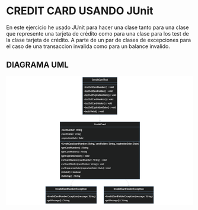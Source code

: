 # CREDIT CARD USANDO JUnit 
En este ejercicio he usado JUnit para hacer una clase tanto para una clase que represente una tarjeta de crédito como para una clase para los test de la clase tarjeta de crédito. A parte de un par de clases de excepciones para el caso de una transaccion invalida como para un balance invalido.

## DIAGRAMA UML
![Diagrama en Mermaid](../demo/mermaid-diagram-2023-05-01-163423.png)
